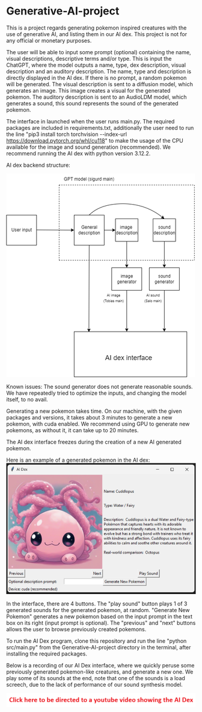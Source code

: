 # Generative-AI-project

This is a project regards generating pokemon inspired creatures with the use of generative AI, and listing them in our AI dex. This project is not for any official or monetary purposes.

The user will be able to input some prompt (optional) containing the name, visual descriptions, descriptive terms and/or type. This is input the ChatGPT, where the model outputs a name, type, dex description, visual description and an auditory description. The name, type and description is directly displayed in the AI dex. If there is no prompt, a random pokemon will be generated. The visual description is sent to a diffusion model, which generates an image. This image creates a visual for the generated pokemon. The auditory description is sent to an AudioLDM model, which generates a sound, this sound represents the sound of the generated pokemon.

The interface in launched when the user runs main.py. The required packages are included in requirements.txt, additionally the user need to run the line "pip3 install torch torchvision --index-url https://download.pytorch.org/whl/cu118" to make the usage of the CPU available for the image and sound generation (recommended). We recommend running the AI dex with python version 3.12.2.


AI dex backend structure:

![](./figures/genAI_codeflow.png)


Known issues:
The sound generator does not generate reasonable sounds. We have repeatedly tried to optimize the inputs, and changing the model itself, to no avail.

Generating a new pokemon takes time. On our machine, with the given packages and versions, it takes about 3 minutes to generate a new pokemon, with cuda enabled. We recommend using GPU to generate new pokemons, as without it, it can take up to 20 minutes.

The AI dex interface freezes during the creation of a new AI generated pokemon.


Here is an example of a generated pokemon in the AI dex:
![](./figures/example.png)

In the interface, there are 4 buttons. The "play sound" button plays 1 of 3 generated sounds for the generated pokemon, at random. "Generate New Pokemon" generates a new pokemon based on the input prompt in the text box on its right (input prompt is optional). The "previous" and "next" buttons allows the user to browse previously created pokemons.


To run the AI Dex program, clone this repository and run the line "python src/main.py" from the Generative-AI-project directory in the terminal, after installing the required packages.


Below is a recording of our AI Dex interface, where we quickly peruse some previously generated pokemon-like creatures, and generate a new one. We play some of its sounds at the end, note that one of the sounds is a load screech, due to the lack of performance of our sound synthesis model.

[![Watch the video](./figures/click_here.png)](https://www.youtube.com/watch?v=hv-6xhEqp4M)
